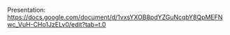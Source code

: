 Presentation: https://docs.google.com/document/d/1vxsYXOB8pdYZGuNcqbY8QpMEFNwc_VuH-CHo1JzELv0/edit?tab=t.0
